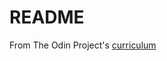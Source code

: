 # README

From The Odin Project's [curriculum](http://www.theodinproject.com/courses/web-development-101/lessons/html-css)